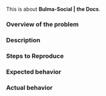 <!-- PLEASE READ THE FOLLOWING INSTRUCTIONS -->

<!-- Choose one of the following: -->

This is about **Bulma-Social | the Docs**.

<!-- Is it about Bulma-Social or about the Docs? -->
<!-- Is it a bug/feature/question or do you need help? -->
<!-- If it's a bug, is it a browser bug? -->

### Overview of the problem

<!-- UNCOMMENT THE APPROPRIATE LINES -->

<!-- This is about the Bulma-Social -->
<!-- This is about the Bulma-Social **Docs** -->
<!-- I'm using Bulma-Social **version** [x.x.x] -->
<!-- My **browser** is: -->
<!-- This is a **Sass** issue: I'm using version [x.x.x] -->
<!-- I am sure this issue is **not a duplicate**? -->

### Description

<!-- Description of the bug, enhancement, or question -->

### Steps to Reproduce

<!--
1. First Step
2. Second Step
3. and so on...
-->

### Expected behavior

<!-- What you expected to happen -->

### Actual behavior

<!-- What actually happened -->
